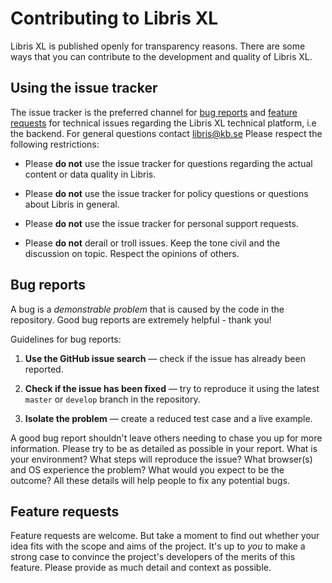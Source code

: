 # Contributing to Libris XL

Libris XL is published openly for transparency reasons. There are some ways that you can contribute to the development and quality of Libris XL.

<a name="use"></a>
## Using the issue tracker

The issue tracker is the preferred channel for [bug reports](#bugs) and
[feature requests](#features) for technical issues regarding the Libris XL
technical platform, i.e the backend. For general questions contact [libris@kb.se](mailto:libris@kb.se)<!-- and [submitting pull
requests](#pull-requests)--> Please respect the following restrictions:

* Please **do not** use the issue tracker for questions regarding the actual content or data quality in Libris.
  
* Please **do not** use the issue tracker for policy questions or questions about Libris in general.

* Please **do not** use the issue tracker for personal support requests.

* Please **do not** derail or troll issues. Keep the tone civil and the discussion on topic. Respect the opinions of others.

<a name="bugs"></a>
## Bug reports

A bug is a _demonstrable problem_ that is caused by the code in the repository.
Good bug reports are extremely helpful - thank you!

Guidelines for bug reports:

1. **Use the GitHub issue search** &mdash; check if the issue has already been
   reported.

2. **Check if the issue has been fixed** &mdash; try to reproduce it using the
   latest `master` or `develop` branch in the repository.

3. **Isolate the problem** &mdash; create a reduced test
   case and a live example.

A good bug report shouldn't leave others needing to chase you up for more
information. Please try to be as detailed as possible in your report. What is
your environment? What steps will reproduce the issue? What browser(s) and OS
experience the problem? What would you expect to be the outcome? All these
details will help people to fix any potential bugs.

<a name="features"></a>
## Feature requests

Feature requests are welcome. But take a moment to find out whether your idea
fits with the scope and aims of the project. It's up to *you* to make a strong
case to convince the project's developers of the merits of this feature. Please
provide as much detail and context as possible.
